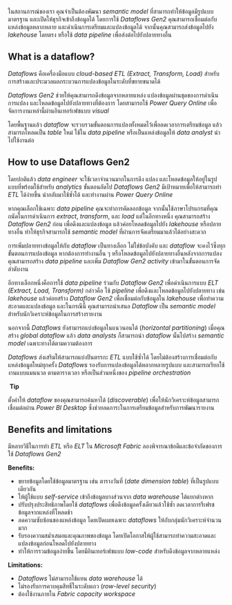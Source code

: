
ในสถานการณ์ของเรา คุณจำเป็นต้องพัฒนา _semantic model_ ที่สามารถทำให้ข้อมูลมีรูปแบบมาตรฐาน และเปิดให้ธุรกิจเข้าถึงข้อมูลได้ โดยการใช้ _Dataflows Gen2_ คุณสามารถเชื่อมต่อกับแหล่งข้อมูลหลากหลาย และดำเนินการเตรียมและแปลงข้อมูลได้ จากนั้นคุณสามารถส่งข้อมูลไปยัง _lakehouse_ โดยตรง หรือใช้ _data pipeline_ เพื่อส่งต่อไปยังปลายทางอื่น

## What is a dataflow?

_Dataflows_ คือเครื่องมือแบบ _cloud-based ETL (Extract, Transform, Load)_ สำหรับการสร้างและประมวลผลกระบวนการแปลงข้อมูลในระดับที่ขยายขนาดได้

_Dataflows Gen2_ ช่วยให้คุณสามารถดึงข้อมูลจากหลายแหล่ง แปลงข้อมูลผ่านชุดของการดำเนินการแปลง และโหลดข้อมูลไปยังปลายทางที่ต้องการ โดยสามารถใช้ _Power Query Online_ เพื่อจัดการงานเหล่านี้ผ่านอินเทอร์เฟซแบบ _visual_

โดยพื้นฐานแล้ว _dataflow_ จะรวบรวมขั้นตอนการแปลงทั้งหมดไว้เพื่อลดเวลาการเตรียมข้อมูล แล้วสามารถโหลดเป็น _table_ ใหม่ ใช้ใน _data pipeline_ หรือเป็นแหล่งข้อมูลให้ _data analyst_ นำไปใช้งานต่อ

## How to use Dataflows Gen2

โดยปกติแล้ว _data engineer_ จะใช้เวลาจำนวนมากในการดึง แปลง และโหลดข้อมูลให้อยู่ในรูปแบบที่พร้อมใช้สำหรับ _analytics_ ขั้นตอนถัดไป _Dataflows Gen2_ มีเป้าหมายเพื่อให้สามารถทำ _ETL_ ได้ง่ายขึ้น นำกลับมาใช้ซ้ำได้ และทำงานผ่าน _Power Query Online_

หากคุณเลือกใช้เฉพาะ _data pipeline_ คุณจะทำการคัดลอกข้อมูล จากนั้นใช้ภาษาโปรแกรมที่คุณถนัดในการดำเนินการ _extract_, _transform_, และ _load_ แต่ในอีกทางหนึ่ง คุณสามารถสร้าง _Dataflow Gen2_ ก่อน เพื่อดึงและแปลงข้อมูล แล้วค่อยโหลดข้อมูลไปยัง _lakehouse_ หรือปลายทางอื่น ทำให้ธุรกิจสามารถใช้ _semantic model_ ที่ผ่านการจัดเตรียมมาแล้วได้อย่างสะดวก

การเพิ่มปลายทางข้อมูลให้กับ _dataflow_ เป็นทางเลือก ไม่ใช่ข้อบังคับ และ _dataflow_ จะคงไว้ซึ่งทุกขั้นตอนการแปลงข้อมูล หากต้องการทำงานอื่น ๆ หรือโหลดข้อมูลไปยังปลายทางอื่นหลังจากการแปลง คุณสามารถสร้าง _data pipeline_ และเพิ่ม _Dataflow Gen2 activity_ เข้ามาในขั้นตอนการจัดลำดับงาน

อีกทางเลือกหนึ่งคือการใช้ _data pipeline_ ร่วมกับ _Dataflow Gen2_ เพื่อดำเนินการแบบ _ELT (Extract, Load, Transform)_ กล่าวคือ ใช้ _pipeline_ เพื่อดึงและโหลดข้อมูลไปยังปลายทาง เช่น _lakehouse_ แล้วค่อยสร้าง _Dataflow Gen2_ เพื่อเชื่อมต่อกับข้อมูลใน _lakehouse_ เพื่อทำความสะอาดและแปลงข้อมูล และในกรณีนี้ คุณสามารถนำเสนอ _Dataflow_ เป็น _semantic model_ สำหรับนักวิเคราะห์ข้อมูลในการสร้างรายงาน

นอกจากนี้ _Dataflows_ ยังสามารถแบ่งข้อมูลในแนวนอนได้ (_horizontal partitioning_) เมื่อคุณสร้าง _global dataflow_ แล้ว _data analysts_ ก็สามารถนำ _dataflow_ นั้นไปสร้าง _semantic model_ เฉพาะทางได้ตามความต้องการ

_Dataflows_ ส่งเสริมให้สามารถแบ่งปันตรรกะ _ETL_ แบบใช้ซ้ำได้ โดยไม่ต้องสร้างการเชื่อมต่อกับแหล่งข้อมูลใหม่ทุกครั้ง _Dataflows_ รองรับการแปลงข้อมูลได้หลากหลายรูปแบบ และสามารถเรียกใช้งานแบบแมนนวล ตามตารางเวลา หรือเป็นส่วนหนึ่งของ _pipeline orchestration_

 **Tip**

ตั้งค่าให้ _dataflow_ ของคุณสามารถค้นหาได้ (_discoverable_) เพื่อให้นักวิเคราะห์ข้อมูลสามารถเชื่อมต่อผ่าน _Power BI Desktop_ ซึ่งช่วยลดภาระในการเตรียมข้อมูลสำหรับการพัฒนารายงาน

## Benefits and limitations

มีหลายวิธีในการทำ _ETL_ หรือ _ELT_ ใน _Microsoft Fabric_ ลองพิจารณาข้อดีและข้อจำกัดของการใช้ _Dataflows Gen2_

**Benefits:**

- ขยายข้อมูลโดยใช้ข้อมูลมาตรฐาน เช่น ตารางวันที่ (_date dimension table_) ที่เป็นรูปแบบเดียวกัน
- ให้ผู้ใช้แบบ _self-service_ เข้าถึงข้อมูลบางส่วนจาก _data warehouse_ ได้แยกต่างหาก
- ปรับปรุงประสิทธิภาพโดยใช้ _dataflows_ เพื่อดึงข้อมูลครั้งเดียวแล้วใช้ซ้ำ ลดเวลาการรีเฟรชข้อมูลจากแหล่งที่โหลดช้า
- ลดความซับซ้อนของแหล่งข้อมูล โดยเปิดเผยเฉพาะ _dataflows_ ให้กับกลุ่มนักวิเคราะห์จำนวนมาก
- รับรองความสม่ำเสมอและคุณภาพของข้อมูล โดยเปิดโอกาสให้ผู้ใช้สามารถทำความสะอาดและแปลงข้อมูลก่อนโหลดไปยังปลายทาง
- ทำให้การรวมข้อมูลง่ายขึ้น โดยมีอินเทอร์เฟซแบบ _low-code_ สำหรับดึงข้อมูลจากหลายแหล่ง

**Limitations:**

- _Dataflows_ ไม่สามารถใช้แทน _data warehouse_ ได้
- ไม่รองรับการควบคุมสิทธิ์ในระดับแถว (_row-level security_)
- ต้องใช้งานภายใน _Fabric capacity workspace_

